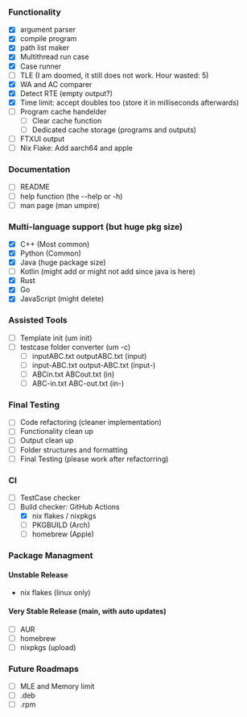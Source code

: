 ### Functionality
- [x] argument parser
- [x] compile program
- [x] path list maker
- [x] Multithread run case
- [x] Case runner
- [ ] TLE (I am doomed, it still does not work. Hour wasted: 5)
- [x] WA and AC comparer
- [x] Detect RTE (empty output?)
- [x] Time limit: accept doubles too (store it in milliseconds afterwards)
- [ ] Program cache handelder
    - [ ] Clear cache function
    - [ ] Dedicated cache storage (programs and outputs)
- [ ] FTXUI output
- [ ] Nix Flake: Add aarch64 and apple

### Documentation
- [ ] README
- [ ] help function (the --help or -h)
- [ ] man page (man umpire)

### Multi-language support (but huge pkg size)
- [x] C++ (Most common)
- [x] Python (Common)
- [x] Java (huge package size)
- [ ] Kotlin (might add or might not add since java is here)
- [x] Rust
- [x] Go
- [x] JavaScript (might delete)

### Assisted Tools
- [ ] Template init (um init)
- [ ] testcase folder converter (um -c)
    - [ ] inputABC.txt outputABC.txt (input)
    - [ ] input-ABC.txt output-ABC.txt (input-) 
    - [ ] ABCin.txt ABCout.txt (in)
    - [ ] ABC-in.txt ABC-out.txt (in-)

### Final Testing
- [ ] Code refactoring (cleaner implementation)
- [ ] Functionality clean up
- [ ] Output clean up
- [ ] Folder structures and formatting
- [ ] Final Testing (please work after refactorring)

### CI
- [ ] TestCase checker
- [ ] Build checker: GitHub Actions
  - [x] nix flakes / nixpkgs
  - [ ] PKGBUILD (Arch)
  - [ ] homebrew (Apple)

### Package Managment
#### Unstable Release
- nix flakes (linux only)

#### Very Stable Release (main, with auto updates)
- [ ] AUR 
- [ ] homebrew
- [ ] nixpkgs (upload)

### Future Roadmaps
- [ ] MLE and Memory limit
- [ ] .deb
- [ ] .rpm
